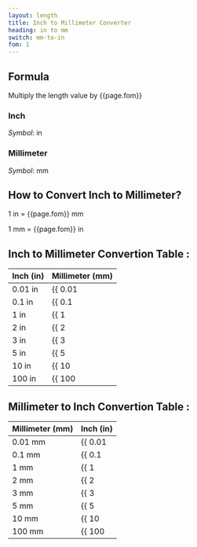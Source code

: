 ```yaml
---
layout: length
title: Inch to Millimeter Converter
heading: in to mm
switch: mm-to-in
fom: 1
---
```


## Formula
Multiply the length value by {{page.fom}}

### Inch
*Symbol*: in

### Millimeter
*Symbol*: mm

## How to Convert Inch to Millimeter?
1 in = {{page.fom}} mm

1 mm = {{page.fom}} in

## Inch to Millimeter Convertion Table :

| Inch (in) | Millimeter (mm) |
| ---- | ---- |
| 0.01 in | {{ 0.01 | times: page.fom | round: 5 }} mm |
| 0.1 in | {{ 0.1 | times: page.fom | round: 5 }} mm |
| 1 in | {{ 1 | times: page.fom | round: 5 }} mm |
| 2 in | {{ 2 | times: page.fom | round: 5 }} mm |
| 3 in | {{ 3 | times: page.fom | round: 5 }} mm |
| 5 in | {{ 5 | times: page.fom | round: 5 }} mm |
| 10 in | {{ 10 | times: page.fom | round: 5 }} mm |
| 100 in | {{ 100 | times: page.fom | round: 5 }} mm |

## Millimeter to Inch Convertion Table :

| Millimeter (mm) | Inch (in) |
| ---- | ---- |
| 0.01 mm | {{ 0.01 | divided_by: page.fom | round: 5 }} in |
| 0.1 mm | {{ 0.1 | divided_by: page.fom | round: 5 }} in |
| 1 mm | {{ 1 | divided_by: page.fom | round: 5 }} in |
| 2 mm | {{ 2 | divided_by: page.fom | round: 5 }} in |
| 3 mm | {{ 3 | divided_by: page.fom | round: 5 }} in |
| 5 mm | {{ 5 | divided_by: page.fom | round: 5 }} in |
| 10 mm | {{ 10 | divided_by: page.fom | round: 5 }} in |
| 100 mm | {{ 100 | divided_by: page.fom | round: 5 }} in |

<script>
selectInput[4].selected = true
selectOutput[2].selected = true
</script>
